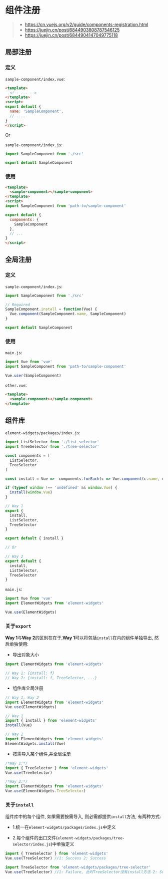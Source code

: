 # 组件注册

> - https://cn.vuejs.org/v2/guide/components-registration.html
> - https://juejin.cn/post/6844903808787546125
> - https://juejin.cn/post/6844904147049775118

## 局部注册

### 定义

`sample-component/index.vue`:

``` html
<template>
  <!-- ... -->
</template>
<script>
export default {
  name: 'SampleComponent',
  // ....
}
</script>
```

Or

`sample-component/index.js`:

``` js
import SampleComponent from './src'

export default SampleComponent
```

### 使用

``` html
<template>
  <sample-component></sample-component>
</template>
<script>
import SampleComponent from 'path-to/sample-component'

export default {
  components: {
    SampleComponent
  },
  // ...
}
</script>
```

## 全局注册

### 定义

`sample-component/index.js`:

``` js
import SampleComponent from './src'

// Required
SampleComponent.install = function(Vue) {
  Vue.component(SampleComponent.name, SampleComponent)
}

export default SampleComponent
```

### 使用

`main.js`:

``` js
import Vue from 'vue'
import SampleComponent from 'path-to/sample-component'

Vue.user(SampleComponent)
```

`other.vue`:
``` html
<template>
  <sample-component></sample-component>
</template>
```

## 组件库

`element-widgets/packages/index.js`:

``` js
import ListSelector from './list-selector'
import TreeSelector from './tree-selector'

const components = [
  ListSelector,
  TreeSelector
]

const install = Vue =>  components.forEach(c => Vue.component(c.name, c))

if (typeof window !== 'undefined' && window.Vue) {
  install(window.Vue)
}

// Way 1
export {
  install,
  ListSelector,
  TreeSelector
}

export default { install }

// Or

// Way 2
export default {
  install,
  ListSelector,
  TreeSelector
} 
```

`main.js`:

``` js
import Vue from 'vue'
import ElementWidgets from 'element-widgets'

Vue.use(ElementWidgets)
```

### 关于`export`

**Way 1**与**Way 2**的区别在在于,**Way 1**可以将包括`install`在内的组件单独导出, 然后单独使用: 

- 导出对象大小

``` js
import ElementWidgets from 'element-widgets'

// Way 1: {install: f}
// Way 2: {install: f, TreeSelector, ...}
```

- 组件库全局注册
``` js
// Way 1, Way 2
import ElementWidgets from 'element-widgets'
Vue.use(ElementWidgets)

// Way 1
import { install } from 'element-widgets'
install(Vue)

// Way 2
import ElementWidgets from 'element-widgets'
ElementWidgets.install(Vue)
```

- 按需导入某个组件,并全局注册
``` js
/*Way 1:*/
import { TreeSelector } from 'element-widgets'
Vue.use(TreeSelector)

/*Way 2:*/
import ElementWidgets from 'element-widgets'
Vue.use(ElementWidgets.TreeSelector)
```

### 关于`install`

组件库中的每个组件, 如果需要按需导入, 则必需都提供`install`方法, 有两种方式:

- 1.统一在`element-widgets/packages/index.js`中定义

- 2.每个组件的出口文件(`element-widgets/packages/tree-selector/index.js`)中单独定义

``` js
import { TreeSelector } from 'element-widgets'
Vue.use(TreeSelector) //1: Success 2: Success

import TreeSelector from 'element-widgets/packages/tree-selector'
Vue.use(TreeSelector) //1: Failure, 此时TreeSelector没有install方法 2: Success
```
